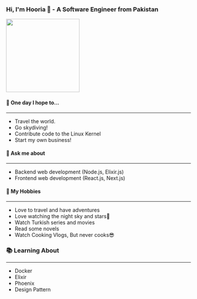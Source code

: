 ### Hi, I'm Hooria 🐝 - A Software Engineer from Pakistan

<img src="https://komarev.com/ghpvc/?username=syedahooriatariq&style=for-the-badge&color=blueviolet&abbreviated=true&base=834&label=Bee's+Profile+Views" width="200">


#### 🚀 **One day I hope to...**
***
  - Travel the world.
  - Go skydiving!
  - Contribute code to the Linux Kernel
  - Start my own business!

#### 💬 **Ask me about**
***
  - Backend web development (Node.js, Elixir.js)
  - Frontend web development (React.js, Next.js)

#### 📅 **My Hobbies**
***
  - Love to travel and have adventures
  - Love watching the night sky and stars🌠
  - Watch Turkish series and movies
  - Read some novels
  - Watch Cooking Vlogs, But never cooks😎

### 📚 **Learning About**
***
  - Docker
  - Elixir
  - Phoenix
  - Design Pattern


<!--
**syedahooriatariq/syedahooriatariq** is a ✨ _special_ ✨ repository because its `README.md` (this file) appears on your GitHub profile.

Here are some ideas to get you started:

- 🔭 I’m currently working on ...
- 🌱 I’m currently learning ...
- 👯 I’m looking to collaborate on ...
- 🤔 I’m looking for help with ...
- 💬 Ask me about ...
- 📫 How to reach me: ...
- 😄 Pronouns: ...
- ⚡ Fun fact: ...
-->
